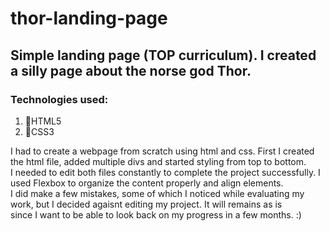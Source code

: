 # thor-landing-page

<h2>Simple landing page (TOP curriculum). I created a silly page about the norse god Thor.</h2>

<h3>Technologies used:</h3>

 <ol>
    <li>&#x1F537;HTML5</li>
    <li>&#x1F536;CSS3</li>
</ol>

<p>I had to create a webpage from scratch using html and css. First I created the html file, added multiple divs and started styling from top to bottom.
<br>I needed to edit both files constantly to complete the project successfully. I used Flexbox to organize the content properly and align elements.
</br>I did make a few mistakes, some of which I noticed while evaluating my work, but I decided agaisnt editing my project. It will remains as is
</br>since I want to be able to look back on my progress in a few months. :)</p>
